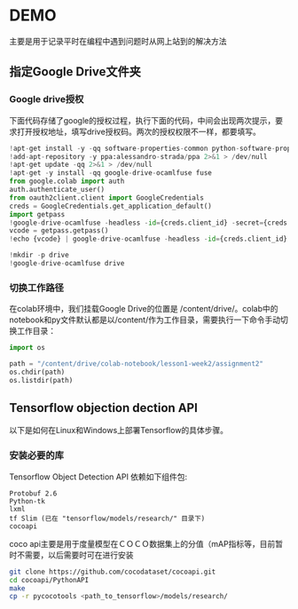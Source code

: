 
# DEMO

主要是用于记录平时在编程中遇到问题时从网上站到的解决方法

## 指定Google Drive文件夹

### Google drive授权

下面代码存储了google的授权过程，执行下面的代码，中间会出现两次提示，要求打开授权地址，填写drive授权码。两次的授权权限不一样，都要填写。

```python
!apt-get install -y -qq software-properties-common python-software-properties module-init-tools
!add-apt-repository -y ppa:alessandro-strada/ppa 2>&1 > /dev/null
!apt-get update -qq 2>&1 > /dev/null
!apt-get -y install -qq google-drive-ocamlfuse fuse
from google.colab import auth
auth.authenticate_user()
from oauth2client.client import GoogleCredentials
creds = GoogleCredentials.get_application_default()
import getpass
!google-drive-ocamlfuse -headless -id={creds.client_id} -secret={creds.client_secret} < /dev/null 2>&1 | grep URL
vcode = getpass.getpass()
!echo {vcode} | google-drive-ocamlfuse -headless -id={creds.client_id} -secret={creds.client_secret}

!mkdir -p drive
!google-drive-ocamlfuse drive
```

### 切换工作路径

在colab环境中，我们挂载Google Drive的位置是 /content/drive/。colab中的notebook和py文件默认都是以/content/作为工作目录，需要执行一下命令手动切换工作目录：

```python
import os

path = "/content/drive/colab-notebook/lesson1-week2/assignment2"
os.chdir(path)
os.listdir(path)
```

## Tensorflow objection dection API

以下是如何在Linux和Windows上部署Tensorflow的具体步骤。

### 安装必要的库

Tensorflow Object Detection API 依赖如下组件包:

    Protobuf 2.6
    Python-tk
    lxml
    tf Slim (已在 "tensorflow/models/research/" 目录下)
    cocoapi

coco api主要是用于度量模型在ＣＯＣＯ数据集上的分值（mAP指标等，目前暂时不需要，以后需要时可在进行安装

```bash
git clone https://github.com/cocodataset/cocoapi.git
cd cocoapi/PythonAPI
make
cp -r pycocotools <path_to_tensorflow>/models/research/
```

